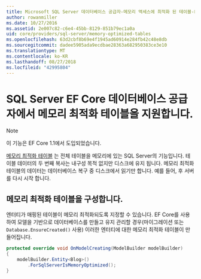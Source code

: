 ```yaml
---
title: Microsoft SQL Server 데이터베이스 공급자-메모리 액세스에 최적화 된 테이블-EF Core
author: rowanmiller
ms.date: 10/27/2016
ms.assetid: 2e007c82-c6e4-45bb-8129-851b79ec1a0a
uid: core/providers/sql-server/memory-optimized-tables
ms.openlocfilehash: 63d2cbf8b69e4f1945ad60914e284fb42c48e8db
ms.sourcegitcommit: dadee5905ada9ecdbae28363a682950383ce3e10
ms.translationtype: MT
ms.contentlocale: ko-KR
ms.lasthandoff: 08/27/2018
ms.locfileid: "42995804"
---
```

# <a name="memory-optimized-tables-support-in-sql-server-ef-core-database-provider"></a>SQL Server EF Core 데이터베이스 공급자에서 메모리 최적화 테이블을 지원합니다.

> [!NOTE]  
>
> 이 기능은 EF Core 1.1에서 도입되었습니다.

[메모리 최적화 테이블](https://docs.microsoft.com/sql/relational-databases/in-memory-oltp/memory-optimized-tables) 는 전체 테이블을 메모리에 있는 SQL Server의 기능입니다. 테이블 데이터의 두 번째 복사는 내구성 목적 없지만 디스크에 유지 됩니다. 메모리 최적화 테이블의 데이터는 데이터베이스 복구 중 디스크에서 읽기만 합니다. 예를 들어, 후 서버를 다시 시작 합니다.

## <a name="configuring-a-memory-optimized-table"></a>메모리 최적화 테이블을 구성합니다.

엔터티가 매핑된 테이블이 메모리 최적화되도록 지정할 수 있습니다. EF Core를 사용하여 모델을 기반으로 데이터베이스를 만들고 유지 관리할 경우(마이그레이션 또는 `Database.EnsureCreated()` 사용) 이러한 엔터티에 대한 메모리 최적화 테이블이 만들어집니다.

``` csharp
protected override void OnModelCreating(ModelBuilder modelBuilder)
{
    modelBuilder.Entity<Blog>()
        .ForSqlServerIsMemoryOptimized();
}
```
